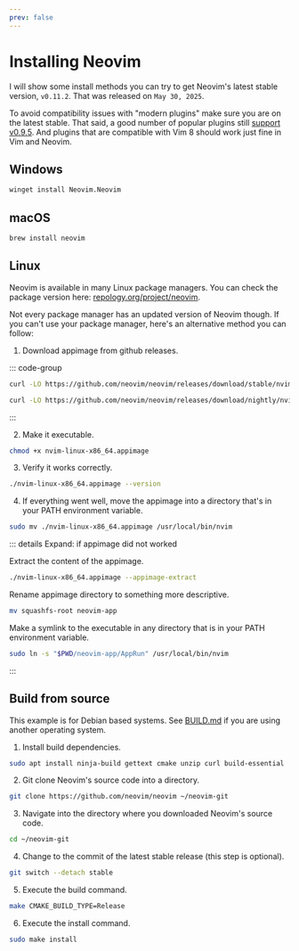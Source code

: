 ```yaml
---
prev: false
---
```


# Installing Neovim

I will show some install methods you can try to get Neovim's latest stable version, `v0.11.2`. That was released on `May 30, 2025`.

To avoid compatibility issues with "modern plugins" make sure you are on the latest stable. That said, a good number of popular plugins still [support v0.9.5](../blog/plugins-for-nvim-v09). And plugins that are compatible with Vim 8 should work just fine in Vim and Neovim.

## Windows

```sh
winget install Neovim.Neovim
```

## macOS

```sh
brew install neovim
```

## Linux

Neovim is available in many Linux package managers. You can check the package version here: [repology.org/project/neovim](https://repology.org/project/neovim/versions).

Not every package manager has an updated version of Neovim though. If you can't use your package manager, here's an alternative method you can follow:

1. Download appimage from github releases.

::: code-group

```sh [stable]
curl -LO https://github.com/neovim/neovim/releases/download/stable/nvim-linux-x86_64.appimage
```

```sh [nightly]
curl -LO https://github.com/neovim/neovim/releases/download/nightly/nvim-linux-x86_64.appimage
```

:::

2. Make it executable.

```sh
chmod +x nvim-linux-x86_64.appimage
```

3. Verify it works correctly.

```sh
./nvim-linux-x86_64.appimage --version
```

4. If everything went well, move the appimage into a directory that's in your PATH environment variable.

```sh
sudo mv ./nvim-linux-x86_64.appimage /usr/local/bin/nvim
```

::: details Expand: if appimage did not worked

Extract the content of the appimage.

```sh
./nvim-linux-x86_64.appimage --appimage-extract
```

Rename appimage directory to something more descriptive.

```sh
mv squashfs-root neovim-app
```

Make a symlink to the executable in any directory that is in your PATH environment variable.

```sh
sudo ln -s "$PWD/neovim-app/AppRun" /usr/local/bin/nvim
```
:::

## Build from source 

This example is for Debian based systems. See [BUILD.md](https://github.com/neovim/neovim/blob/master/BUILD.md#build-prerequisites) if you are using another operating system.

1. Install build dependencies.

```sh
sudo apt install ninja-build gettext cmake unzip curl build-essential
```

2. Git clone Neovim's source code into a directory.

```sh
git clone https://github.com/neovim/neovim ~/neovim-git
```

3. Navigate into the directory where you downloaded Neovim's source code.

```sh
cd ~/neovim-git
```

4. Change to the commit of the latest stable release (this step is optional).

```sh
git switch --detach stable
```

5. Execute the build command.

```sh
make CMAKE_BUILD_TYPE=Release
```

6. Execute the install command.

```sh
sudo make install
```

